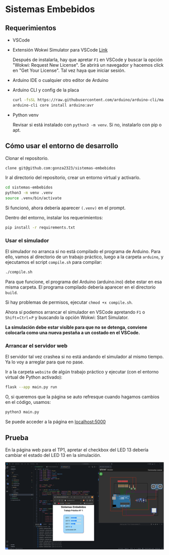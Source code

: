 # Sistemas Embebidos

## Requerimientos

- VSCode

- Extensión Wokwi Simulator para VSCode [Link](https://marketplace.visualstudio.com/items?itemName=wokwi.wokwi-vscode)
    
    Después de instalarla, hay que apretar `F1` en VSCode y buscar la opción "Wokwi: Request New License". Se abrirá un navegador y hacemos click en "Get Your License". Tal vez haya que iniciar sesión.

- Arduino IDE o cualquier otro editor de Arduino

- Arduino CLI y config de la placa
    ```bash
    curl -fsSL https://raw.githubusercontent.com/arduino/arduino-cli/master/install.sh | BINDIR=~/.local/bin sh
    arduino-cli core install arduino:avr
    ```

- Python venv

    Revisar si está instalado con `python3 -m venv`. Si no, instalarlo con pip o apt.


## Cómo usar el entorno de desarrollo

Clonar el repositorio.

```bash
clone git@github.com:gonza2323/sistemas-embebidos
```

Ir al directorio del repositorio, crear un entorno virtual y activarlo.

```bash
cd sistemas-embebidos
python3 -m venv .venv
source .venv/bin/activate
```

Si funcionó, ahora debería aparecer `(.venv)` en el prompt.

Dentro del entorno, instalar los requerimientos:

```bash
pip install -r requirements.txt
```

### Usar el simulador

El simulador no arranca si no está compilado el programa de Arduino. Para ello, vamos al directorio de un trabajo práctico, luego a la carpeta `arduino`, y ejecutamos el script `compile.sh` para compilar:

```bash
./compile.sh
```

Para que funcione, el programa del Arduino (arduino.ino) debe estar en esa misma carpeta. El programa compilado debería aparecer en el directorio `build`.

Si hay problemas de permisos, ejecutar `chmod +x compile.sh`.

Ahora sí podemos arrancar el simulador en VSCode apretando `F1` o `Shift`+`Ctrl`+`P` y buscando la opción Wokwi: Start Simulator.

**La simulación debe estar visible para que no se detenga, conviene colocarla como una nueva pestaña a un costado en el VSCode.**


### Arrancar el servidor web

El servidor tal vez crashea si no está andando el simulador al mismo tiempo. Ya lo voy a arreglar para que no pase.

Ir a la carpeta `website` de algún trabajo práctico y ejecutar (con el entorno virtual de Python activado):

```bash
flask --app main.py run
```

O, si queremos que la página se auto refresque cuando hagamos cambios en el código, usamos:
```bash
python3 main.py
```

Se puede acceder a la página en <localhost:5000>

## Prueba

En la página web para el TP1, apretar el checkbox del LED 13 debería cambiar el estado del LED 13 en la simulación.

![screenshot del entorno](./img/screenshot.png)
